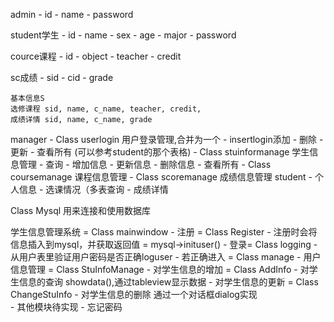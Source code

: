 admin
	- id
	- name
	- password

student学生
	- id
	- name
	- sex
	- age
	- major
	- password

cource课程
	- id
	- object
	- teacher
	- credit

sc成绩
	- sid
	- cid
	- grade
	
	基本信息S
	选修课程 sid, name, c_name, teacher, credit, 
	成绩详情 sid, name, c_name, grade



manager
	- Class userlogin 用户登录管理,合并为一个
		- insertlogin添加
		- 删除
		- 更新
		- 查看所有 (可以参考student的那个表格)
	- Class stuinformanage 学生信息管理
		- 查询
		- 增加信息
		- 更新信息
		- 删除信息
		- 查看所有
	- Class coursemanage 课程信息管理
	- Class scoremanage 成绩信息管理
student
	- 个人信息
	- 选课情况（多表查询
	- 成绩详情


Class Mysql 用来连接和使用数据库

学生信息管理系统 = Class mainwindow
	- 注册 = Class Register
		- 注册时会将信息插入到mysql，并获取返回值 = mysql->inituser()
	- 登录= Class logging
		- 从用户表里验证用户密码是否正确loguser
		- 若正确进入 = Class manage
			- 用户信息管理 = Class StuInfoManage
				- 对学生信息的增加 = Class AddInfo
				- 对学生信息的查询 showdata(),通过tableview显示数据
				- 对学生信息的更新 = Class ChangeStuInfo
				- 对学生信息的删除 通过一个对话框dialog实现	
			- 其他模块待实现
	- 忘记密码
	
